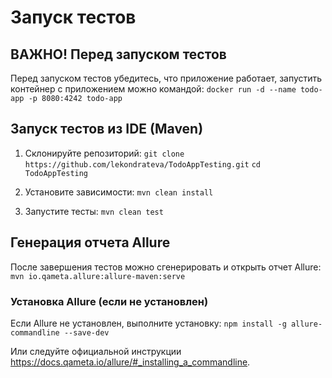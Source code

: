 # Запуск тестов

## ВАЖНО! Перед запуском тестов

Перед запуском тестов убедитесь, что приложение работает, запустить контейнер с приложением можно командой:
`docker run -d --name todo-app -p 8080:4242 todo-app`

## Запуск тестов из IDE (Maven)

1. Склонируйте репозиторий:
   `git clone https://github.com/lekondrateva/TodoAppTesting.git`
   `cd TodoAppTesting`

2. Установите зависимости:
   `mvn clean install`

3. Запустите тесты:
   `mvn clean test`

## Генерация отчета Allure

После завершения тестов можно сгенерировать и открыть отчет Allure:
`mvn io.qameta.allure:allure-maven:serve`

### Установка Allure (если не установлен)

Если Allure не установлен, выполните установку:
`npm install -g allure-commandline --save-dev`

Или следуйте официальной инструкции https://docs.qameta.io/allure/#_installing_a_commandline.